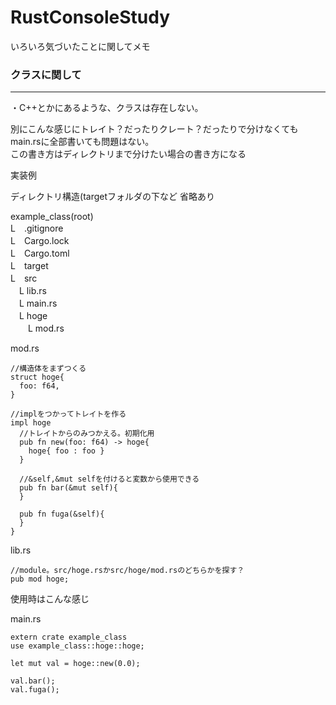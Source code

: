 # RustConsoleStudy


いろいろ気づいたことに関してメモ  

### クラスに関して
 ***  
 ・C++とかにあるような、クラスは存在しない。  
   
   別にこんな感じにトレイト？だったりクレート？だったりで分けなくてもmain.rsに全部書いても問題はない。  
   この書き方はディレクトリまで分けたい場合の書き方になる  
   
   実装例  
     
   ディレクトリ構造(targetフォルダの下など 省略あり  
     
   example_class(root)  
   L　.gitignore  
   L　Cargo.lock  
   L　Cargo.toml  
   L　target  
   L　src  
   　L lib.rs    
   　L main.rs  
   　L hoge  
   　　L mod.rs  
   
mod.rs   
```
//構造体をまずつくる
struct hoge{
  foo: f64,
}
  
//implをつかってトレイトを作る
impl hoge
  //トレイトからのみつかえる。初期化用
  pub fn new(foo: f64) -> hoge{
    hoge{ foo : foo }
  }
      
  //&self,&mut selfを付けると変数から使用できる
  pub fn bar(&mut self){
  }
       
  pub fn fuga(&self){
  }
}
```
  
lib.rs
```
//module。src/hoge.rsかsrc/hoge/mod.rsのどちらかを探す？
pub mod hoge;
```
使用時はこんな感じ  
   
main.rs   
```
extern crate example_class       
use example_class::hoge::hoge;
      
let mut val = hoge::new(0.0);  
      
val.bar();
val.fuga();
```  
